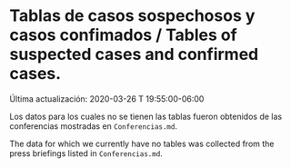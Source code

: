 # Tablas de casos sospechosos y casos confimados / Tables of suspected cases and confirmed cases.

Última actualización: 2020-03-26 T 19:55:00-06:00

Los datos para los cuales no se tienen las tablas fueron obtenidos de las conferencias mostradas en ```Conferencias.md```.

The data for which we currently have no tables was collected from the press briefings listed in ```Conferencias.md```.
